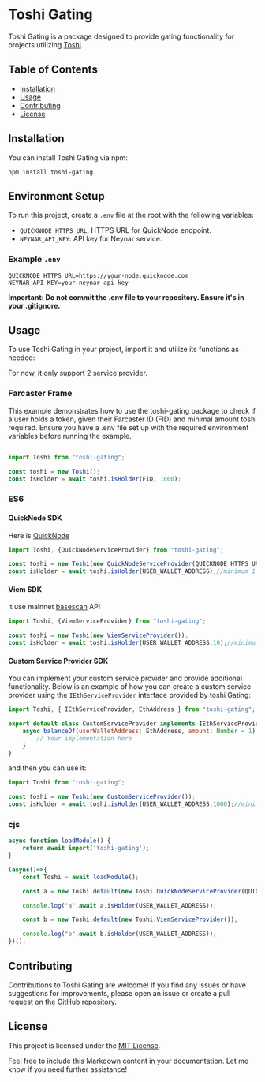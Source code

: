 # Toshi Gating

Toshi Gating is a package designed to provide gating functionality for projects utilizing [Toshi](https://toshithecat.com).

## Table of Contents

- [Installation](#installation)
- [Usage](#usage)
- [Contributing](#contributing)
- [License](#license)

## Installation

You can install Toshi Gating via npm:

```
npm install toshi-gating
```

## Environment Setup

To run this project, create a `.env` file at the root with the following variables:

- `QUICKNODE_HTTPS_URL`: HTTPS URL for QuickNode endpoint.
- `NEYNAR_API_KEY`: API key for Neynar service.

### Example `.env`

```plaintext
QUICKNODE_HTTPS_URL=https://your-node.quicknode.com
NEYNAR_API_KEY=your-neynar-api-key
```

**Important: Do not commit the .env file to your repository. Ensure it's in your .gitignore.**

## Usage

To use Toshi Gating in your project, import it and utilize its functions as needed:

For now, it only support 2 service provider.

### Farcaster Frame

This example demonstrates how to use the toshi-gating package to check if a user holds a token, given their Farcaster ID (FID) and minimal amount toshi required. Ensure you have a .env file set up with the required environment variables before running the example.

```javascript

import Toshi from "toshi-gating";

const toshi = new Toshi();
const isHolder = await toshi.isHolder(FID, 1000);

```

### ES6

#### QuickNode SDK

Here is [QuickNode](https://www.quicknode.com/)

```javascript
import Toshi, {QuickNodeServiceProvider} from "toshi-gating";

const toshi = new Toshi(new QuickNodeServiceProvider(QUICKNODE_HTTPS_URL));
const isHolder = await toshi.isHolder(USER_WALLET_ADDRESS);//minimum 1 Toshi

```

#### Viem SDK

it use mainnet [basescan](basescan.org) API

```javascript
import Toshi, {ViemServiceProvider} from "toshi-gating";

const toshi = new Toshi(new ViemServiceProvider());
const isHolder = await toshi.isHolder(USER_WALLET_ADDRESS,10);//minimum 10 toshi

```

#### Custom Service Provider SDK

You can implement your custom service provider and provide additional functionality. Below is an example of how you can create a custom service provider using the `IEthServiceProvider` interface provided by toshi Gating:

```javascript
import Toshi, { IEthServiceProvider, EthAddress } from "toshi-gating";

export default class CustomServiceProvider implements IEthServiceProvider {
    async balanceOf(userWalletAddress: EthAddress, amount: Number = 1): Promise<number> {
        // Your implementation here
    }
}
```

and then you can use it:

```javascript
import Toshi from "toshi-gating";

const toshi = new Toshi(new CustomServiceProvider());
const isHolder = await toshi.isHolder(USER_WALLET_ADDRESS,1000);//minimum holding 1000 toshi
```

### cjs 

```javascript
async function loadModule() {
    return await import('toshi-gating');
}

(async()=>{
    const Toshi = await loadModule();

    const a = new Toshi.default(new Toshi.QuickNodeServiceProvider(QUICKNODE_HTTPS_URL));

    console.log("a",await a.isHolder(USER_WALLET_ADDRESS));

    const b = new Toshi.default(new Toshi.ViemServiceProvider());

    console.log("b",await b.isHolder(USER_WALLET_ADDRESS));
})();

```

## Contributing

Contributions to Toshi Gating are welcome! If you find any issues or have suggestions for improvements, please open an issue or create a pull request on the GitHub repository.

## License

This project is licensed under the [MIT License](LICENSE).

Feel free to include this Markdown content in your documentation. Let me know if you need further assistance!






